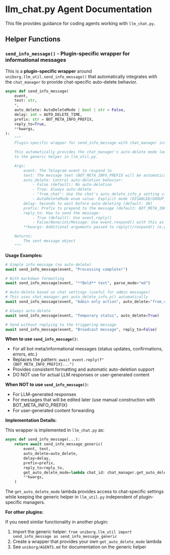 # llm_chat.py Agent Documentation

This file provides guidance for coding agents working with `llm_chat.py`.

## Helper Functions

### `send_info_message()` - Plugin-specific wrapper for informational messages

This is a **plugin-specific wrapper** around `uniborg.llm_util.send_info_message()` that automatically integrates with the `chat_manager` to provide chat-specific auto-delete behavior.

```python
async def send_info_message(
    event,
    text: str,
    *,
    auto_delete: AutoDeleteMode | bool | str = False,
    delay: int = AUTO_DELETE_TIME,
    prefix: str = BOT_META_INFO_PREFIX,
    reply_to=True,
    **kwargs,
):
    """
    Plugin-specific wrapper for send_info_message with chat_manager integration.

    This automatically provides the chat_manager's auto-delete mode lookup function
    to the generic helper in llm_util.py.

    Args:
        event: The Telegram event to respond to
        text: The message text (BOT_META_INFO_PREFIX will be automatically prepended)
        auto_delete: Control auto-deletion behavior:
            - False (default): No auto-deletion
            - True: Always auto-delete
            - "from_chat": Use the chat's auto_delete_info_p setting via chat_manager
            - AutoDeleteMode enum value: Explicit mode (DISABLED/GROUP_ONLY/ALWAYS)
        delay: Seconds to wait before auto-deleting (default: 30)
        prefix: Prefix to prepend to the message (default: BOT_META_INFO_PREFIX)
        reply_to: How to send the message:
            - True (default): Use event.reply()
            - False/None/int/Message: Use event.respond() with this as reply_to kwarg
        **kwargs: Additional arguments passed to reply()/respond() (e.g., parse_mode="md")

    Returns:
        The sent message object
    """
```

**Usage Examples:**

```python
# Simple info message (no auto-delete)
await send_info_message(event, "Processing complete!")

# With markdown formatting
await send_info_message(event, "**Bold** text", parse_mode="md")

# Auto-delete based on chat settings (useful for admin messages)
# This uses chat_manager.get_auto_delete_info_p() automatically
await send_info_message(event, "Admin only action", auto_delete="from_chat")

# Always auto-delete
await send_info_message(event, "Temporary status", auto_delete=True)

# Send without replying to the triggering message
await send_info_message(event, "Broadcast message", reply_to=False)
```

**When to use `send_info_message()`:**
- For all bot meta/informational messages (status updates, confirmations, errors, etc.)
- Replaces the pattern: `await event.reply(f"{BOT_META_INFO_PREFIX}...")`
- Provides consistent formatting and automatic auto-deletion support
- DO NOT use for actual LLM responses or user-generated content

**When NOT to use `send_info_message()`:**
- For LLM-generated responses
- For messages that will be edited later (use manual construction with BOT_META_INFO_PREFIX)
- For user-generated content forwarding

**Implementation Details:**

This wrapper is implemented in `llm_chat.py` as:

```python
async def send_info_message(...):
    return await send_info_message_generic(
        event, text,
        auto_delete=auto_delete,
        delay=delay,
        prefix=prefix,
        reply_to=reply_to,
        get_auto_delete_mode=lambda chat_id: chat_manager.get_auto_delete_info_p(chat_id),
        **kwargs,
    )
```

The `get_auto_delete_mode` lambda provides access to chat-specific settings while keeping the generic helper in `llm_util.py` independent of plugin-specific managers.

**For other plugins:**

If you need similar functionality in another plugin:
1. Import the generic helper: `from uniborg.llm_util import send_info_message as send_info_message_generic`
2. Create a wrapper that provides your own `get_auto_delete_mode` lambda
3. See `uniborg/AGENTS.md` for documentation on the generic helper
